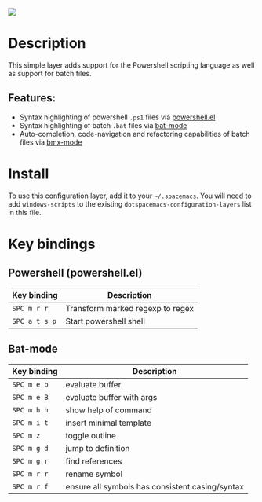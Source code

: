 ![](img/ps.png)

# Description

This simple layer adds support for the Powershell scripting language as
well as support for batch files.

## Features:

-   Syntax highlighting of powershell `.ps1` files via
    [powershell.el](https://github.com/jschaf/powershell.el)
-   Syntax highlighting of batch `.bat` files via
    [bat-mode](https://git.savannah.gnu.org/cgit/emacs.git/tree/lisp/progmodes/bat-mode.el)
-   Auto-completion, code-navigation and refactoring capabilities of
    batch files via [bmx-mode](https://github.com/josteink/bmx-mode)

# Install

To use this configuration layer, add it to your `~/.spacemacs`. You will
need to add `windows-scripts` to the existing
`dotspacemacs-configuration-layers` list in this file.

# Key bindings

## Powershell (powershell.el)

| Key binding   | Description                      |
|---------------|----------------------------------|
| `SPC m r r`   | Transform marked regexp to regex |
| `SPC a t s p` | Start powershell shell           |

## Bat-mode

| Key binding | Description                                     |
|-------------|-------------------------------------------------|
| `SPC m e b` | evaluate buffer                                 |
| `SPC m e B` | evaluate buffer with args                       |
| `SPC m h h` | show help of command                            |
| `SPC m i t` | insert minimal template                         |
| `SPC m z`   | toggle outline                                  |
| `SPC m g d` | jump to definition                              |
| `SPC m g r` | find references                                 |
| `SPC m r r` | rename symbol                                   |
| `SPC m r f` | ensure all symbols has consistent casing/syntax |

